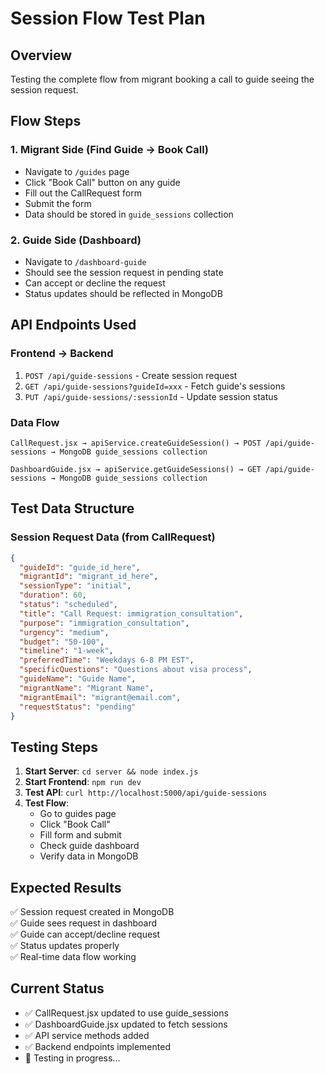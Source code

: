 # Session Flow Test Plan

## Overview
Testing the complete flow from migrant booking a call to guide seeing the session request.

## Flow Steps

### 1. Migrant Side (Find Guide → Book Call)
- Navigate to `/guides` page
- Click "Book Call" button on any guide
- Fill out the CallRequest form
- Submit the form
- Data should be stored in `guide_sessions` collection

### 2. Guide Side (Dashboard)
- Navigate to `/dashboard-guide` 
- Should see the session request in pending state
- Can accept or decline the request
- Status updates should be reflected in MongoDB

## API Endpoints Used

### Frontend → Backend
1. `POST /api/guide-sessions` - Create session request
2. `GET /api/guide-sessions?guideId=xxx` - Fetch guide's sessions  
3. `PUT /api/guide-sessions/:sessionId` - Update session status

### Data Flow
```
CallRequest.jsx → apiService.createGuideSession() → POST /api/guide-sessions → MongoDB guide_sessions collection

DashboardGuide.jsx → apiService.getGuideSessions() → GET /api/guide-sessions → MongoDB guide_sessions collection
```

## Test Data Structure

### Session Request Data (from CallRequest)
```json
{
  "guideId": "guide_id_here",
  "migrantId": "migrant_id_here", 
  "sessionType": "initial",
  "duration": 60,
  "status": "scheduled",
  "title": "Call Request: immigration_consultation",
  "purpose": "immigration_consultation",
  "urgency": "medium",
  "budget": "50-100",
  "timeline": "1-week",
  "preferredTime": "Weekdays 6-8 PM EST",
  "specificQuestions": "Questions about visa process",
  "guideName": "Guide Name",
  "migrantName": "Migrant Name",
  "migrantEmail": "migrant@email.com",
  "requestStatus": "pending"
}
```

## Testing Steps

1. **Start Server**: `cd server && node index.js`
2. **Start Frontend**: `npm run dev`
3. **Test API**: `curl http://localhost:5000/api/guide-sessions`
4. **Test Flow**: 
   - Go to guides page
   - Click "Book Call"
   - Fill form and submit
   - Check guide dashboard
   - Verify data in MongoDB

## Expected Results

✅ Session request created in MongoDB  
✅ Guide sees request in dashboard  
✅ Guide can accept/decline request  
✅ Status updates properly  
✅ Real-time data flow working  

## Current Status
- ✅ CallRequest.jsx updated to use guide_sessions
- ✅ DashboardGuide.jsx updated to fetch sessions
- ✅ API service methods added
- ✅ Backend endpoints implemented
- 🔄 Testing in progress...